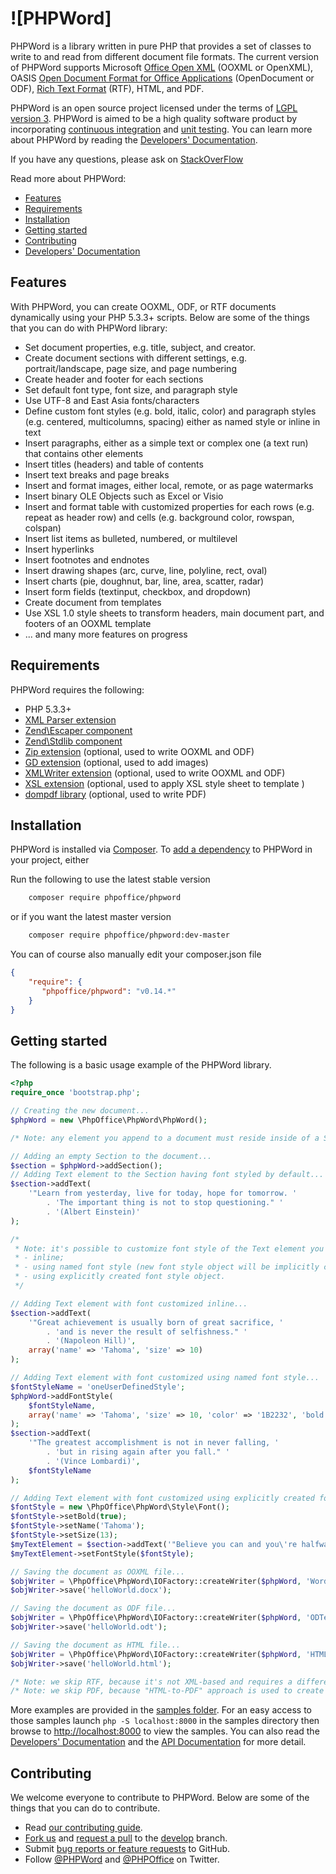 # ![PHPWord]

PHPWord is a library written in pure PHP that provides a set of classes to write to and read from different document file formats. The current version of PHPWord supports Microsoft [Office Open XML](http://en.wikipedia.org/wiki/Office_Open_XML) (OOXML or OpenXML), OASIS [Open Document Format for Office Applications](http://en.wikipedia.org/wiki/OpenDocument) (OpenDocument or ODF), [Rich Text Format](http://en.wikipedia.org/wiki/Rich_Text_Format) (RTF), HTML, and PDF.

PHPWord is an open source project licensed under the terms of [LGPL version 3](https://github.com/PHPOffice/PHPWord/blob/develop/COPYING.LESSER). PHPWord is aimed to be a high quality software product by incorporating [continuous integration](https://travis-ci.org/PHPOffice/PHPWord) and [unit testing](http://phpoffice.github.io/PHPWord/coverage/develop/). You can learn more about PHPWord by reading the [Developers' Documentation](http://phpword.readthedocs.org/).

If you have any questions, please ask on [StackOverFlow](https://stackoverflow.com/questions/tagged/phpword)

Read more about PHPWord:

- [Features](#features)
- [Requirements](#requirements)
- [Installation](#installation)
- [Getting started](#getting-started)
- [Contributing](#contributing)
- [Developers' Documentation](http://phpword.readthedocs.org/)

## Features

With PHPWord, you can create OOXML, ODF, or RTF documents dynamically using your PHP 5.3.3+ scripts. Below are some of the things that you can do with PHPWord library:

- Set document properties, e.g. title, subject, and creator.
- Create document sections with different settings, e.g. portrait/landscape, page size, and page numbering
- Create header and footer for each sections
- Set default font type, font size, and paragraph style
- Use UTF-8 and East Asia fonts/characters
- Define custom font styles (e.g. bold, italic, color) and paragraph styles (e.g. centered, multicolumns, spacing) either as named style or inline in text
- Insert paragraphs, either as a simple text or complex one (a text run) that contains other elements
- Insert titles (headers) and table of contents
- Insert text breaks and page breaks
- Insert and format images, either local, remote, or as page watermarks
- Insert binary OLE Objects such as Excel or Visio
- Insert and format table with customized properties for each rows (e.g. repeat as header row) and cells (e.g. background color, rowspan, colspan)
- Insert list items as bulleted, numbered, or multilevel
- Insert hyperlinks
- Insert footnotes and endnotes
- Insert drawing shapes (arc, curve, line, polyline, rect, oval)
- Insert charts (pie, doughnut, bar, line, area, scatter, radar)
- Insert form fields (textinput, checkbox, and dropdown)
- Create document from templates
- Use XSL 1.0 style sheets to transform headers, main document part, and footers of an OOXML template
- ... and many more features on progress

## Requirements

PHPWord requires the following:

- PHP 5.3.3+
- [XML Parser extension](http://www.php.net/manual/en/xml.installation.php)
- [Zend\Escaper component](http://framework.zend.com/manual/current/en/modules/zend.escaper.introduction.html)
- [Zend\Stdlib component](http://framework.zend.com/manual/current/en/modules/zend.stdlib.hydrator.html)
- [Zip extension](http://php.net/manual/en/book.zip.php) (optional, used to write OOXML and ODF)
- [GD extension](http://php.net/manual/en/book.image.php) (optional, used to add images)
- [XMLWriter extension](http://php.net/manual/en/book.xmlwriter.php) (optional, used to write OOXML and ODF)
- [XSL extension](http://php.net/manual/en/book.xsl.php) (optional, used to apply XSL style sheet to template )
- [dompdf library](https://github.com/dompdf/dompdf) (optional, used to write PDF)

## Installation

PHPWord is installed via [Composer](https://getcomposer.org/).
To [add a dependency](https://getcomposer.org/doc/04-schema.md#package-links>) to PHPWord in your project, either

Run the following to use the latest stable version
```sh
    composer require phpoffice/phpword
```
or if you want the latest master version
```sh
    composer require phpoffice/phpword:dev-master
```

You can of course also manually edit your composer.json file
```json
{
    "require": {
       "phpoffice/phpword": "v0.14.*"
    }
}
```

## Getting started

The following is a basic usage example of the PHPWord library.

```php
<?php
require_once 'bootstrap.php';

// Creating the new document...
$phpWord = new \PhpOffice\PhpWord\PhpWord();

/* Note: any element you append to a document must reside inside of a Section. */

// Adding an empty Section to the document...
$section = $phpWord->addSection();
// Adding Text element to the Section having font styled by default...
$section->addText(
    '"Learn from yesterday, live for today, hope for tomorrow. '
        . 'The important thing is not to stop questioning." '
        . '(Albert Einstein)'
);

/*
 * Note: it's possible to customize font style of the Text element you add in three ways:
 * - inline;
 * - using named font style (new font style object will be implicitly created);
 * - using explicitly created font style object.
 */

// Adding Text element with font customized inline...
$section->addText(
    '"Great achievement is usually born of great sacrifice, '
        . 'and is never the result of selfishness." '
        . '(Napoleon Hill)',
    array('name' => 'Tahoma', 'size' => 10)
);

// Adding Text element with font customized using named font style...
$fontStyleName = 'oneUserDefinedStyle';
$phpWord->addFontStyle(
    $fontStyleName,
    array('name' => 'Tahoma', 'size' => 10, 'color' => '1B2232', 'bold' => true)
);
$section->addText(
    '"The greatest accomplishment is not in never falling, '
        . 'but in rising again after you fall." '
        . '(Vince Lombardi)',
    $fontStyleName
);

// Adding Text element with font customized using explicitly created font style object...
$fontStyle = new \PhpOffice\PhpWord\Style\Font();
$fontStyle->setBold(true);
$fontStyle->setName('Tahoma');
$fontStyle->setSize(13);
$myTextElement = $section->addText('"Believe you can and you\'re halfway there." (Theodor Roosevelt)');
$myTextElement->setFontStyle($fontStyle);

// Saving the document as OOXML file...
$objWriter = \PhpOffice\PhpWord\IOFactory::createWriter($phpWord, 'Word2007');
$objWriter->save('helloWorld.docx');

// Saving the document as ODF file...
$objWriter = \PhpOffice\PhpWord\IOFactory::createWriter($phpWord, 'ODText');
$objWriter->save('helloWorld.odt');

// Saving the document as HTML file...
$objWriter = \PhpOffice\PhpWord\IOFactory::createWriter($phpWord, 'HTML');
$objWriter->save('helloWorld.html');

/* Note: we skip RTF, because it's not XML-based and requires a different example. */
/* Note: we skip PDF, because "HTML-to-PDF" approach is used to create PDF documents. */
```

More examples are provided in the [samples folder](samples/). For an easy access to those samples launch `php -S localhost:8000` in the samples directory then browse to [http://localhost:8000](http://localhost:8000) to view the samples.
You can also read the [Developers' Documentation](http://phpword.readthedocs.org/) and the [API Documentation](http://phpoffice.github.io/PHPWord/docs/master/) for more detail.

## Contributing

We welcome everyone to contribute to PHPWord. Below are some of the things that you can do to contribute.

- Read [our contributing guide](https://github.com/PHPOffice/PHPWord/blob/master/CONTRIBUTING.md).
- [Fork us](https://github.com/PHPOffice/PHPWord/fork) and [request a pull](https://github.com/PHPOffice/PHPWord/pulls) to the [develop](https://github.com/PHPOffice/PHPWord/tree/develop) branch.
- Submit [bug reports or feature requests](https://github.com/PHPOffice/PHPWord/issues) to GitHub.
- Follow [@PHPWord](https://twitter.com/PHPWord) and [@PHPOffice](https://twitter.com/PHPOffice) on Twitter.
